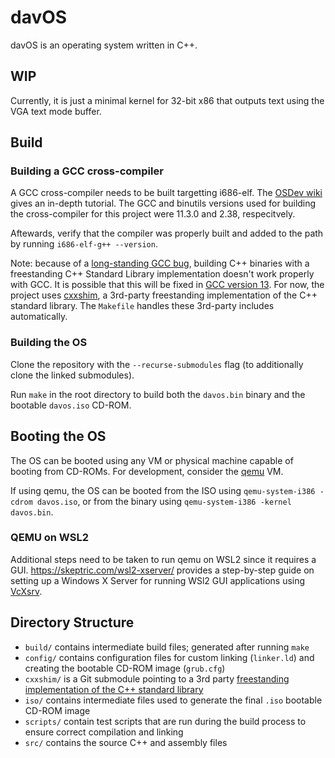 # davOS

davOS is an operating system written in C++.

## WIP

Currently, it is just a minimal kernel for 32-bit x86 that outputs text using the VGA text mode buffer.

## Build


### Building a GCC cross-compiler

A GCC cross-compiler needs to be built targetting i686-elf. The [OSDev wiki](https://wiki.osdev.org/GCC_Cross-Compiler) gives an in-depth tutorial. The GCC and binutils versions used for building the cross-compiler for this project were 11.3.0 and 2.38, respecitvely.

Aftewards, verify that the compiler was properly built and added to the path by running `i686-elf-g++ --version`.

Note: because of a [long-standing GCC bug](https://gcc.gnu.org/bugzilla/show_bug.cgi?id=100057), building C++ binaries with a freestanding C++ Standard Library implementation doesn't work properly with GCC. It is possible that this will be fixed in [GCC version 13](https://www.open-std.org/jtc1/sc22/wg21/docs/papers/2020/p2268r0.html). For now, the project uses [cxxshim](https://github.com/managarm/cxxshim), a 3rd-party freestanding implementation of the C++ standard library. The `Makefile` handles these 3rd-party includes automatically.

### Building the OS

Clone the repository with the `--recurse-submodules` flag (to additionally clone the linked submodules).

Run `make` in the root directory to build both the `davos.bin` binary and the bootable `davos.iso` CD-ROM.

## Booting the OS

The OS can be booted using any VM or physical machine capable of booting from CD-ROMs. For development, consider the [qemu](https://www.qemu.org/download/) VM.

If using qemu, the OS can be booted from the ISO using `qemu-system-i386 -cdrom davos.iso`, or from the binary using `qemu-system-i386 -kernel davos.bin`.

### QEMU on WSL2

Additional steps need to be taken to run qemu on WSL2 since it requires a GUI. https://skeptric.com/wsl2-xserver/ provides a step-by-step guide on setting up a Windows X Server for running WSl2 GUI applications using [VcXsrv](https://sourceforge.net/projects/vcxsrv/).


## Directory Structure

* `build/` contains intermediate build files; generated after running `make`
* `config/` contains configuration files for custom linking (`linker.ld`) and creating the bootable CD-ROM image (`grub.cfg`) 
* `cxxshim/` is a Git submodule pointing to a 3rd party [freestanding implementation of the C++ standard library](https://en.cppreference.com/w/cpp/freestanding)
* `iso/` contains intermediate files used to generate the final `.iso` bootable CD-ROM image
* `scripts/` contain test scripts that are run during the build process to ensure correct compilation and linking
* `src/` contains the source C++ and assembly files



